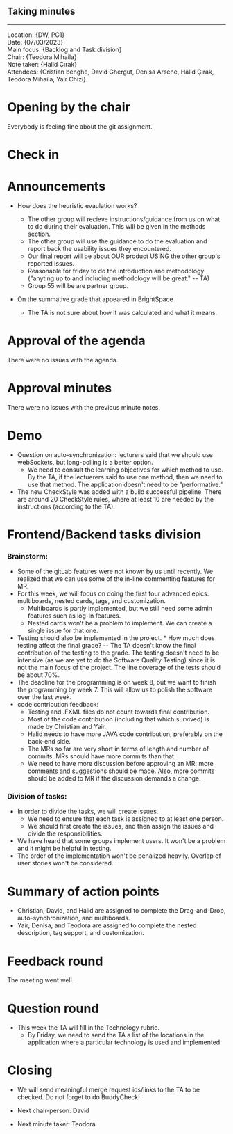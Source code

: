 ## Taking minutes
---
Location:       {DW, PC1}\
Date:           {07/03/2023}\
Main focus:     {Backlog and Task division}\
Chair:          {Teodora Mihaila}\
Note taker:     {Halid Çırak}\
Attendees:      {Cristian benghe, David Ghergut, Denisa Arsene, Halid Çırak, Teodora Mihaila, Yair Chizi}

# Opening by the chair
Everybody is feeling fine about the git assignment.

# Check in


# Announcements

* How does the heuristic evaulation works?
  * The other group will recieve instructions/guidance from us on what to do during their evaluation. This will be given in the methods section.
  * The other group will use the guidance to do the evaluation and report back the usability issues they encountered.
  * Our final report will be about OUR product USING the other group's reported issues.
  * Reasonable for friday to do the introduction and methodology ("anyting up to and including methodology will be great." -- TA)
  * Group 55 will be are partner group.


* On the summative grade that appeared in BrightSpace
  * The TA is not sure about how it was calculated and what it means.

# Approval of the agenda
There were no issues with the agenda.

# Approval minutes
There were no issues with the previous minute notes.

# Demo
  * Question on auto-synchronization: lecturers said that we should use webSockets, but long-polling is a better option.
    * We need to consult the learning objectives for which method to use. By the TA, if the lectuerers said to use one method, then we need to use that method. The application doesn't need to be "performative."
  * The new CheckStyle was added with a build successful pipeline. There are around 20 CheckStyle rules, where at least 10 are needed by the instructions (according to the TA).

# Frontend/Backend tasks division 
   ### Brainstorm:
  * Some of the gitLab features were not known by us until recently. We realized that we can use some of the in-line commenting features for MR.
  * For this week, we will focus on doing the first four advanced epics: multiboards, nested cards, tags, and customization.
    * Multiboards is partly implemented, but we still need some admin features such as log-in features.
    * Nested cards won't be a problem to implement. We can create a single issue for that one.
   * Testing should also be implemented in the project.
    *  How much does testing affect the final grade? -- The TA doesn't know the final contribution of the testing to the grade. The testing doesn't need to be intensive (as we are yet to do the Software Quality Testing) since it is not the main focus of the project. The line coverage of the tests should be about 70%.
   * The deadline for the programming is on week 8, but we want to finish the programming by week 7. This will allow us to polish the software over the last week.
  * code contribution feedback:
    * Testing and .FXML files do not count towards final contribution.
    * Most of the code contribution (including that which survived) is made by Christian and Yair.
    * Halid needs to have more JAVA code contribution, preferably on the back-end side.
    * The MRs so far are very short in terms of length and number of commits. MRs should have more commits than that.
    * We need to have more discussion before approving an MR: more comments and suggestions should be made. Also, more commits should be added to MR if the discussion demands a change.

   ### Division of tasks:
  * In order to divide the tasks, we will create issues.
    * We need to ensure that each task is assigned to at least one person.
    * We should first create the issues, and then assign the issues and divide the responsibilities.
   * We have heard that some groups implement users. It won't be a problem and it might be helpful in testing.
   * The order of the implementation won't be penalized heavily. Overlap of user stories won't be considered.


# Summary of action points

* Christian, David, and Halid are assigned to complete the Drag-and-Drop, auto-synchronization, and multiboards.
* Yair, Denisa, and Teodora are assigned to complete the nested description, tag support, and customization.

# Feedback round
The meeting went well.

# Question round
* This week the TA will fill in the Technology rubric.
  * By Friday, we need to send the TA a list of the locations in the application where a particular technology is used and implemented.

# Closing
* We will send meaningful merge request ids/links to the TA to be checked. Do not forget to do BuddyCheck!

* Next chair-person: David
* Next minute taker: Teodora

